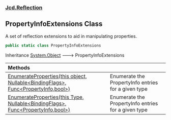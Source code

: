 ### [Jcd.Reflection](Jcd.Reflection.md 'Jcd.Reflection')

## PropertyInfoExtensions Class

A set of reflection extensions to aid in manipulating properties.

```csharp
public static class PropertyInfoExtensions
```

Inheritance [System.Object](https://docs.microsoft.com/en-us/dotnet/api/System.Object 'System.Object') &#129106;
PropertyInfoExtensions

| Methods                                                                                                                                                                                                                                                                                                                                              |                                                     |
|:-----------------------------------------------------------------------------------------------------------------------------------------------------------------------------------------------------------------------------------------------------------------------------------------------------------------------------------------------------|:----------------------------------------------------|
| [EnumerateProperties(this object, Nullable&lt;BindingFlags&gt;, Func&lt;PropertyInfo,bool&gt;)](PropertyInfoExtensions.EnumerateProperties.CLBd89QaBXTpiF/w+AaBTA.md 'Jcd.Reflection.PropertyInfoExtensions.EnumerateProperties(this object, System.Nullable<System.Reflection.BindingFlags>, System.Func<System.Reflection.PropertyInfo,bool>)')    | Enumerate the PropertyInfo entries for a given type |
| [EnumerateProperties(this Type, Nullable&lt;BindingFlags&gt;, Func&lt;PropertyInfo,bool&gt;)](PropertyInfoExtensions.EnumerateProperties.d5R9Sb/cvWG1bR68URW1Wg.md 'Jcd.Reflection.PropertyInfoExtensions.EnumerateProperties(this System.Type, System.Nullable<System.Reflection.BindingFlags>, System.Func<System.Reflection.PropertyInfo,bool>)') | Enumerate the PropertyInfo entries for a given type |
